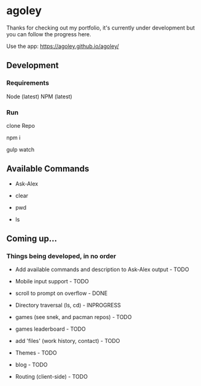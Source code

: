 # agoley
Thanks for checking out my portfolio, it's currently under development but you can follow the progress here. 


Use the app: https://agoley.github.io/agoley/


## Development

### Requirements
Node (latest)
NPM (latest)

### Run
clone Repo

npm i

gulp watch

## Available Commands

- Ask-Alex

- clear

- pwd

- ls


## Coming up...
### Things being developed, in no order

- Add available commands and description to Ask-Alex output - TODO

- Mobile input support - TODO

- scroll to prompt on overflow - DONE

- Directory traversal (ls, cd) - INPROGRESS

- games (see snek, and pacman repos) - TODO

- games leaderboard - TODO

- add 'files' (work history, contact) - TODO

- Themes - TODO

- blog - TODO
  
- Routing (client-side) - TODO
  





